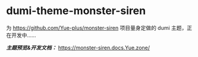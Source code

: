 # dumi-theme-monster-siren

为 <https://github.com/Yue-plus/monster-siren> 项目量身定做的 dumi 主题，正在开发中……

***主题预览&开发文档：*** <https://monster-siren.docs.Yue.zone/>
